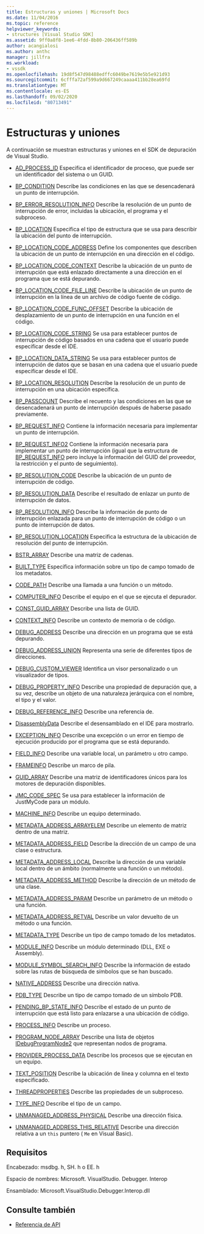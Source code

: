 ```yaml
---
title: Estructuras y uniones | Microsoft Docs
ms.date: 11/04/2016
ms.topic: reference
helpviewer_keywords:
- structures [Visual Studio SDK]
ms.assetid: 9ff0a8f8-1ee6-4fdd-8b80-206436ff589b
author: acangialosi
ms.author: anthc
manager: jillfra
ms.workload:
- vssdk
ms.openlocfilehash: 19d8f547d98488edffc6049be7619e5b5e921d93
ms.sourcegitcommit: 6cfffa72af599a9d667249caaaa411bb28ea69fd
ms.translationtype: MT
ms.contentlocale: es-ES
ms.lasthandoff: 09/02/2020
ms.locfileid: "80713491"
---
```

# <a name="structures-and-unions"></a>Estructuras y uniones
A continuación se muestran estructuras y uniones en el SDK de depuración de Visual Studio.

- [AD_PROCESS_ID](../../../extensibility/debugger/reference/ad-process-id.md) Especifica el identificador de proceso, que puede ser un identificador del sistema o un GUID.

- [BP_CONDITION](../../../extensibility/debugger/reference/bp-condition.md) Describe las condiciones en las que se desencadenará un punto de interrupción.

- [BP_ERROR_RESOLUTION_INFO](../../../extensibility/debugger/reference/bp-error-resolution-info.md) Describe la resolución de un punto de interrupción de error, incluidas la ubicación, el programa y el subproceso.

- [BP_LOCATION](../../../extensibility/debugger/reference/bp-location.md) Especifica el tipo de estructura que se usa para describir la ubicación del punto de interrupción.

- [BP_LOCATION_CODE_ADDRESS](../../../extensibility/debugger/reference/bp-location-code-address.md) Define los componentes que describen la ubicación de un punto de interrupción en una dirección en el código.

- [BP_LOCATION_CODE_CONTEXT](../../../extensibility/debugger/reference/bp-location-code-context.md) Describe la ubicación de un punto de interrupción que está enlazado directamente a una dirección en el programa que se está depurando.

- [BP_LOCATION_CODE_FILE_LINE](../../../extensibility/debugger/reference/bp-location-code-file-line.md) Describe la ubicación de un punto de interrupción en la línea de un archivo de código fuente de código.

- [BP_LOCATION_CODE_FUNC_OFFSET](../../../extensibility/debugger/reference/bp-location-code-func-offset.md) Describe la ubicación de desplazamiento de un punto de interrupción en una función en el código.

- [BP_LOCATION_CODE_STRING](../../../extensibility/debugger/reference/bp-location-code-string.md) Se usa para establecer puntos de interrupción de código basados en una cadena que el usuario puede especificar desde el IDE.

- [BP_LOCATION_DATA_STRING](../../../extensibility/debugger/reference/bp-location-data-string.md) Se usa para establecer puntos de interrupción de datos que se basan en una cadena que el usuario puede especificar desde el IDE.

- [BP_LOCATION_RESOLUTION](../../../extensibility/debugger/reference/bp-location-resolution.md) Describe la resolución de un punto de interrupción en una ubicación específica.

- [BP_PASSCOUNT](../../../extensibility/debugger/reference/bp-passcount.md) Describe el recuento y las condiciones en las que se desencadenará un punto de interrupción después de haberse pasado previamente.

- [BP_REQUEST_INFO](../../../extensibility/debugger/reference/bp-request-info.md) Contiene la información necesaria para implementar un punto de interrupción.

- [BP_REQUEST_INFO2](../../../extensibility/debugger/reference/bp-request-info2.md) Contiene la información necesaria para implementar un punto de interrupción (igual que la estructura de [BP_REQUEST_INFO](../../../extensibility/debugger/reference/bp-request-info.md) pero incluye la información del GUID del proveedor, la restricción y el punto de seguimiento).

- [BP_RESOLUTION_CODE](../../../extensibility/debugger/reference/bp-resolution-code.md) Describe la ubicación de un punto de interrupción de código.

- [BP_RESOLUTION_DATA](../../../extensibility/debugger/reference/bp-resolution-data.md) Describe el resultado de enlazar un punto de interrupción de datos.

- [BP_RESOLUTION_INFO](../../../extensibility/debugger/reference/bp-resolution-info.md) Describe la información de punto de interrupción enlazada para un punto de interrupción de código o un punto de interrupción de datos.

- [BP_RESOLUTION_LOCATION](../../../extensibility/debugger/reference/bp-resolution-location.md) Especifica la estructura de la ubicación de resolución del punto de interrupción.

- [BSTR_ARRAY](../../../extensibility/debugger/reference/bstr-array.md) Describe una matriz de cadenas.

- [BUILT_TYPE](../../../extensibility/debugger/reference/built-type.md) Especifica información sobre un tipo de campo tomado de los metadatos.

- [CODE_PATH](../../../extensibility/debugger/reference/code-path.md) Describe una llamada a una función o un método.

- [COMPUTER_INFO](../../../extensibility/debugger/reference/computer-info.md) Describe el equipo en el que se ejecuta el depurador.

- [CONST_GUID_ARRAY](../../../extensibility/debugger/reference/const-guid-array.md) Describe una lista de GUID.

- [CONTEXT_INFO](../../../extensibility/debugger/reference/context-info.md) Describe un contexto de memoria o de código.

- [DEBUG_ADDRESS](../../../extensibility/debugger/reference/debug-address.md) Describe una dirección en un programa que se está depurando.

- [DEBUG_ADDRESS_UNION](../../../extensibility/debugger/reference/debug-address-union.md) Representa una serie de diferentes tipos de direcciones.

- [DEBUG_CUSTOM_VIEWER](../../../extensibility/debugger/reference/debug-custom-viewer.md) Identifica un visor personalizado o un visualizador de tipos.

- [DEBUG_PROPERTY_INFO](../../../extensibility/debugger/reference/debug-property-info.md) Describe una propiedad de depuración que, a su vez, describe un objeto de una naturaleza jerárquica con el nombre, el tipo y el valor.

- [DEBUG_REFERENCE_INFO](../../../extensibility/debugger/reference/debug-reference-info.md) Describe una referencia de.

- [DisassemblyData](../../../extensibility/debugger/reference/disassemblydata.md) Describe el desensamblado en el IDE para mostrarlo.

- [EXCEPTION_INFO](../../../extensibility/debugger/reference/exception-info.md) Describe una excepción o un error en tiempo de ejecución producido por el programa que se está depurando.

- [FIELD_INFO](../../../extensibility/debugger/reference/field-info.md) Describe una variable local, un parámetro u otro campo.

- [FRAMEINFO](../../../extensibility/debugger/reference/frameinfo.md) Describe un marco de pila.

- [GUID_ARRAY](../../../extensibility/debugger/reference/guid-array.md) Describe una matriz de identificadores únicos para los motores de depuración disponibles.

- [JMC_CODE_SPEC](../../../extensibility/debugger/reference/jmc-code-spec.md) Se usa para establecer la información de JustMyCode para un módulo.

- [MACHINE_INFO](../../../extensibility/debugger/reference/machine-info.md) Describe un equipo determinado.

- [METADATA_ADDRESS_ARRAYELEM](../../../extensibility/debugger/reference/metadata-address-arrayelem.md) Describe un elemento de matriz dentro de una matriz.

- [METADATA_ADDRESS_FIELD](../../../extensibility/debugger/reference/metadata-address-field.md) Describe la dirección de un campo de una clase o estructura.

- [METADATA_ADDRESS_LOCAL](../../../extensibility/debugger/reference/metadata-address-local.md) Describe la dirección de una variable local dentro de un ámbito (normalmente una función o un método).

- [METADATA_ADDRESS_METHOD](../../../extensibility/debugger/reference/metadata-address-method.md) Describe la dirección de un método de una clase.

- [METADATA_ADDRESS_PARAM](../../../extensibility/debugger/reference/metadata-address-param.md) Describe un parámetro de un método o una función.

- [METADATA_ADDRESS_RETVAL](../../../extensibility/debugger/reference/metadata-address-retval.md) Describe un valor devuelto de un método o una función.

- [METADATA_TYPE](../../../extensibility/debugger/reference/metadata-type.md) Describe un tipo de campo tomado de los metadatos.

- [MODULE_INFO](../../../extensibility/debugger/reference/module-info.md) Describe un módulo determinado (DLL, EXE o Assembly).

- [MODULE_SYMBOL_SEARCH_INFO](../../../extensibility/debugger/reference/module-symbol-search-info.md) Describe la información de estado sobre las rutas de búsqueda de símbolos que se han buscado.

- [NATIVE_ADDRESS](../../../extensibility/debugger/reference/native-address.md) Describe una dirección nativa.

- [PDB_TYPE](../../../extensibility/debugger/reference/pdb-type.md) Describe un tipo de campo tomado de un símbolo PDB.

- [PENDING_BP_STATE_INFO](../../../extensibility/debugger/reference/pending-bp-state-info.md) Describe el estado de un punto de interrupción que está listo para enlazarse a una ubicación de código.

- [PROCESS_INFO](../../../extensibility/debugger/reference/process-info.md) Describe un proceso.

- [PROGRAM_NODE_ARRAY](../../../extensibility/debugger/reference/program-node-array.md) Describe una lista de objetos [IDebugProgramNode2](../../../extensibility/debugger/reference/idebugprogramnode2.md) que representan nodos de programa.

- [PROVIDER_PROCESS_DATA](../../../extensibility/debugger/reference/provider-process-data.md) Describe los procesos que se ejecutan en un equipo.

- [TEXT_POSITION](../../../extensibility/debugger/reference/text-position.md) Describe la ubicación de línea y columna en el texto especificado.

- [THREADPROPERTIES](../../../extensibility/debugger/reference/threadproperties.md) Describe las propiedades de un subproceso.

- [TYPE_INFO](../../../extensibility/debugger/reference/type-info.md) Describe el tipo de un campo.

- [UNMANAGED_ADDRESS_PHYSICAL](../../../extensibility/debugger/reference/unmanaged-address-physical.md) Describe una dirección física.

- [UNMANAGED_ADDRESS_THIS_RELATIVE](../../../extensibility/debugger/reference/unmanaged-address-this-relative.md) Describe una dirección relativa a un `this` puntero ( `Me` en Visual Basic).

## <a name="requirements"></a>Requisitos
 Encabezado: msdbg. h, SH. h o EE. h

 Espacio de nombres: Microsoft. VisualStudio. Debugger. Interop

 Ensamblado: Microsoft.VisualStudio.Debugger.Interop.dll

## <a name="see-also"></a>Consulte también
- [Referencia de API](../../../extensibility/debugger/reference/api-reference-visual-studio-debugging.md)

